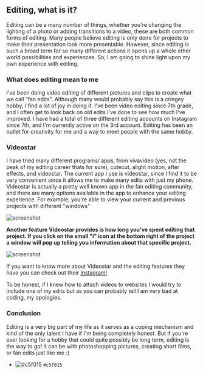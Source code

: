 
## Editing, what is it?

Editing can be a many number of things, whether you're changing the lighting of a photo or adding transitions to a video, these are both common forms of editing. Many people believe editing is only done for projects to make their presentation look more presentable. However, since editing is such a broad term for so many different actions it opens up a whole other world possibilities and experiences. So, I am going to shine light upon my own experience with editing.

### What does editing mean to me

I've been doing video editing of different pictures and clips to create what we call "fan edits". Although many would probably say this is a cringey hobby, I find a lot of joy in doing it. I've been video editing since 7th grade, and I often get to look back on old edits I've done to see how much I've improved. I have had a total of three different editing accounts on Instagram since 7th, and I'm currently active on the 3rd account. Editing has been an outlet for creativity for me and a way to meet people with the same hobby. 

### Videostar

I have tried many different programs/ apps, from vivavideo (yes, not the peak of my editing career thats for sure), cutecut, alight motion, after effects, and videostar. The current app I use is videostar, since I find it to be very convenient since it allows me to make many edits with just my phone. Videostar is actually a pretty well known app in the fan editing community, and there are many options available in the app to enhance your editing experience. For example, you're able to view your current and previous projects with different "windows"

![screenshot](https://dohack.info/wp-content/uploads/2018/12/48-saved-a-project_result-300x533.jpg "Videostar homepage/ porject viewer")

**Another feature Videostar provides is how long you've spent editing that project. If you click on the small "i" icon at the bottom right of the project a window will pop up telling you information about that specific project.**

![screenshot](https://pm1.narvii.com/7447/e874b9fedec25778e797579e61759efdb3f2da42r1-750-1334v2_00.jpg "Project time and other info")

If you want to know more about Videostar and the editing features they have you can check out their [Instagram!](https://www.instagram.com/videostarapp/?hl=en)

To be honest, if I knew how to attach videos to websites I would try to include one of my edits but as you can probably tell I am very bad at coding, my apologies.

### Conclusion
Editing is a very big part of my life as it serves as a coping mechanism and kind of the only talent I have if I'm being completely honest. But if you're ever looking for a hobby that could quite possibly be long term, editing is the way to go! It can be with photoshopping pictures, creating short films, or fan edits just like me :)

- ![#c5f015](https://via.placeholder.com/15/c5f015/000000?text=+) `#c5f015`
